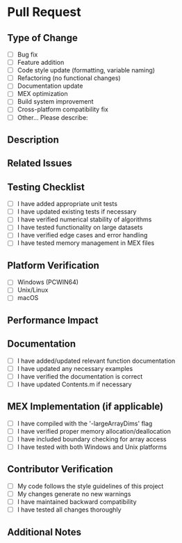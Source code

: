 # Pull Request

## Type of Change
<!-- Please check the one that applies to this PR using "[x]". -->

- [ ] Bug fix
- [ ] Feature addition
- [ ] Code style update (formatting, variable naming)
- [ ] Refactoring (no functional changes)
- [ ] Documentation update
- [ ] MEX optimization
- [ ] Build system improvement
- [ ] Cross-platform compatibility fix
- [ ] Other... Please describe:

## Description
<!-- Please provide a clear and concise description of the changes introduced by this PR. -->



## Related Issues
<!-- Please list any issues related to this PR. Use format "Fixes #123" or "Relates to #456" -->



## Testing Checklist
<!-- Please check all the boxes that apply: -->

- [ ] I have added appropriate unit tests
- [ ] I have updated existing tests if necessary
- [ ] I have verified numerical stability of algorithms
- [ ] I have tested functionality on large datasets
- [ ] I have verified edge cases and error handling
- [ ] I have tested memory management in MEX files

## Platform Verification
<!-- Please check all platforms you've verified this PR on: -->

- [ ] Windows (PCWIN64)
- [ ] Unix/Linux
- [ ] macOS

## Performance Impact
<!-- Please describe any performance improvements or regressions you've measured. Include metrics if possible. -->



## Documentation
<!-- Please check all that apply: -->

- [ ] I have added/updated relevant function documentation
- [ ] I have updated any necessary examples
- [ ] I have verified the documentation is correct
- [ ] I have updated Contents.m if necessary

## MEX Implementation (if applicable)
<!-- Please check all that apply to MEX file changes: -->

- [ ] I have compiled with the '-largeArrayDims' flag
- [ ] I have verified proper memory allocation/deallocation
- [ ] I have included boundary checking for array access
- [ ] I have tested with both Windows and Unix platforms

## Contributor Verification
<!-- Please check all the boxes to confirm: -->

- [ ] My code follows the style guidelines of this project
- [ ] My changes generate no new warnings
- [ ] I have maintained backward compatibility
- [ ] I have tested all changes thoroughly

## Additional Notes
<!-- Any additional information that might be useful for reviewers. -->